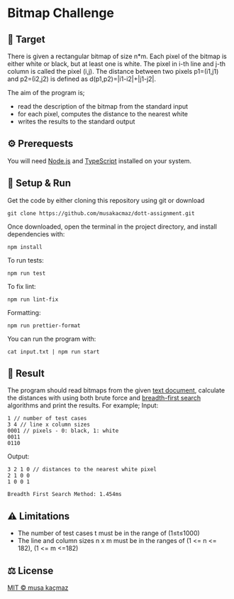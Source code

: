 # Bitmap Challenge

## 🎯 Target

There is given a rectangular bitmap of size n\*m. Each pixel of the bitmap is either white or
black, but at least one is white. The pixel in i-th line and j-th column is called the pixel (i,j). The
distance between two pixels p1=(i1,j1) and p2=(i2,j2) is defined as d(p1,p2)=|i1-i2|+|j1-j2|.

The aim of the program is;

- read the description of the bitmap from the standard input
- for each pixel, computes the distance to the nearest white
- writes the results to the standard output

## ⚙️ Prerequests

You will need [Node.js](https://nodejs.org) and [TypeScript](https://www.typescriptlang.org) installed on your system.

## 🚀 Setup & Run

Get the code by either cloning this repository using git or download

```
git clone https://github.com/musakacmaz/dott-assignment.git
```

Once downloaded, open the terminal in the project directory, and install dependencies with:

```
npm install
```

To run tests:

```
npm run test
```

To fix lint:

```
npm run lint-fix
```

Formatting:

```
npm run prettier-format
```

You can run the program with:

```
cat input.txt | npm run start
```

## 🎉 Result

The program should read bitmaps from the given [text document](https://github.com/musakacmaz/dott-assignment/blob/master/input.txt), calculate the distances with using both brute force and [breadth-first search](https://en.wikipedia.org/wiki/Breadth-first_search) algorithms and print the results. For example;
Input:

```shell
1 // number of test cases
3 4 // line x column sizes
0001 // pixels - 0: black, 1: white
0011
0110
```

Output:

```shell
3 2 1 0 // distances to the nearest white pixel
2 1 0 0
1 0 0 1

Breadth First Search Method: 1.454ms
```

## ⚠️ Limitations

- The number of test cases t must be in the range of (1≤t≤1000)
- The line and column sizes n x m must be in the ranges of (1 <= n <= 182), (1 <= m <=182)

## ⚖️ License
[MIT © musa kaçmaz](https://musakacmaz.mit-license.org)
